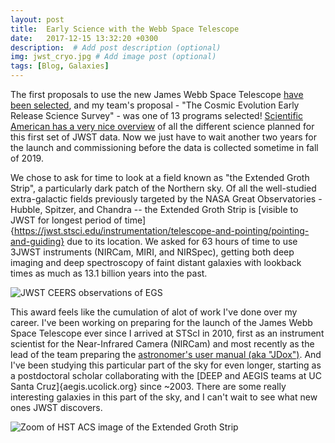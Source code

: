 ```yaml
---
layout: post
title:  Early Science with the Webb Space Telescope
date:   2017-12-15 13:32:20 +0300
description:  # Add post description (optional)
img: jwst_cryo.jpg # Add image post (optional)
tags: [Blog, Galaxies]
---
```

The first proposals to use the new James Webb Space Telescope [have been selected](https://jwst.stsci.edu/news-events/news/News%20items/selections-made-for-the-jwst-directors-discretionary-early-release-science-program),  and my team's proposal - "The Cosmic Evolution Early Release Science Survey" - was one of 13 programs selected!  [Scientific American has a very nice overview](https://www.scientificamerican.com/article/what-will-nasa-rsquo-s-biggest-ever-space-telescope-study-first/) of all the different science planned for this first set of JWST data. Now we just have to wait another two years for the launch and commissioning before the data is collected sometime in fall of 2019.  

We chose to ask for time to look at a field known as "the Extended Groth Strip", a particularly dark patch of the Northern sky.   Of all the well-studied extra-galactic fields previously targeted by the NASA Great Observatories - Hubble, Spitzer, and Chandra -- the Extended Groth Strip is [visible to JWST for longest period of time]{https://jwst.stsci.edu/instrumentation/telescope-and-pointing/pointing-and-guiding} due to its location.   We asked for 63 hours of time to use 3JWST instruments (NIRCam, MIRI, and NIRSpec), getting both deep imaging and deep spectroscopy of faint distant galaxies with lookback times as much as 13.1 billion years into the past. 

![JWST CEERS observations of EGS]({{site.baseurl}}/assets/img/EGS.F0V7.png)

This award feels like the cumulation of alot of work I've done over my career. 
I've been working on preparing for the launch of the James Webb Space Telescope ever since I arrived at STScI in 2010, first as an instrument scientist for the Near-Infrared Camera (NIRCam) and most recently as the lead of the team preparing the [astronomer's user manual (aka "JDox")](https:/jwst-docs.stsci.edu).  And I've been studying this particular part of the sky for even longer, starting as a postdoctoral scholar collaborating with the [DEEP and AEGIS teams at UC Santa Cruz]{aegis.ucolick.org} since ~2003.   There are some really interesting galaxies in this part of the sky, and I can't wait to see what new ones JWST discovers. 

![Zoom of HST ACS image of the Extended Groth Strip]({{site.baseurl}}/assets/img/egs_zoom.png)